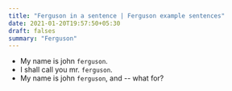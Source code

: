 ```yaml
---
title: "Ferguson in a sentence | Ferguson example sentences"
date: 2021-01-20T19:57:50+05:30
draft: falses
summary: "Ferguson"
---
```

- My name is john `ferguson`.
- I shall call you mr. `ferguson`.
- My name is john `ferguson`, and -- what for?
                 
